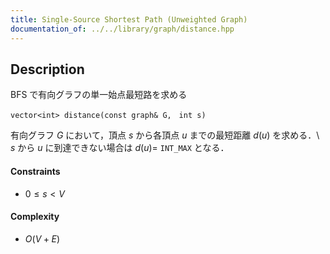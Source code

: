 ```yaml
---
title: Single-Source Shortest Path (Unweighted Graph)
documentation_of: ../../library/graph/distance.hpp
---
```


## Description
BFS で有向グラフの単一始点最短路を求める
```
vector<int> distance(const graph& G,　int s)
```
有向グラフ $G$ において，頂点 $s$ から各頂点 $u$ までの最短距離 $d(u)$ を求める．\\
$s$ から $u$ に到達できない場合は $d(u)=$ ``INT_MAX`` となる．

#### Constraints
- $0\le s\lt V$

#### Complexity
- $O(V+E)$
